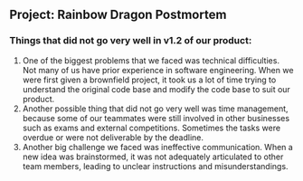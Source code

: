 ## Project: Rainbow Dragon Postmortem
### **Things that did not go very well in v1.2 of our product:**
1. One of the biggest problems that we faced was technical difficulties. Not many of us have prior experience in software engineering.
When we were first given a brownfield project, it took us a lot of time trying to understand the original code base and modify the code base to suit our product.
2. Another possible thing that did not go very well was time management, because some of our teammates were still involved in other businesses such as exams and external competitions.
Sometimes the tasks were overdue or were not deliverable by the deadline.
3. Another big challenge we faced was ineffective communication. When a new idea was brainstormed, it was not adequately articulated to other team members, 
leading to unclear instructions and misunderstandings.